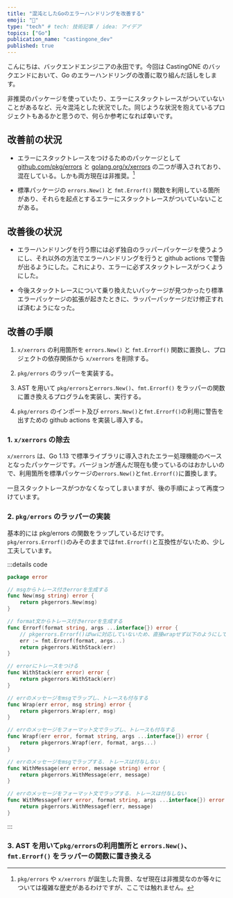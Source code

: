 ```yaml
---
title: "混沌としたGoのエラーハンドリングを改善する"
emoji: "🐷"
type: "tech" # tech: 技術記事 / idea: アイデア
topics: ["Go"]
publication_name: "castingone_dev"
published: true
---
```


こんにちは、バックエンドエンジニアの永田です。今回は CastingONE のバックエンドにおいて、Go のエラーハンドリングの改善に取り組んだ話しをします。

非推奨のパッケージを使っていたり、エラーにスタックトレースがついていないことがあるなど、元々混沌とした状況でした。同じような状況を抱えているプロジェクトもあるかと思うので、何らか参考になれば幸いです。

## 改善前の状況

- エラーにスタックトレースをつけるためのパッケージとして [github.com/pkg/errors](https://github.com/pkg/errors) と [golang.org/x/xerrors](https://pkg.go.dev/golang.org/x/xerrors) の二つが導入されており、混在している。しかも両方現在は非推奨。[^1]

- 標準パッケージの `errors.New()` と `fmt.Errorf()` 関数を利用している箇所があり、それらを起点とするエラーにスタックトレースがついていないことがある。

## 改善後の状況

- エラーハンドリングを行う際には必ず独自のラッパーパッケージを使うようにし、それ以外の方法でエラーハンドリングを行うと github actions で警告が出るようにした。これにより、エラーに必ずスタックトレースがつくようにした。

- 今後スタックトレースについて乗り換えたいパッケージが見つかったり標準エラーパッケージの拡張が起きたときに、ラッパーパッケージだけ修正すれば済むようになった。

## 改善の手順

1. `x/xerrors` の利用箇所を `errors.New()` と `fmt.Errorf()` 関数に置換し、プロジェクトの依存関係から `x/xerrors` を削除する。

2. `pkg/errors` のラッパーを実装する。

3. AST を用いて `pkg/errors`と`errors.New()`、`fmt.Errorf()` をラッパーの関数に置き換えるプログラムを実装し、実行する。

4. `pkg/errors` のインポート及び `errors.New()`と`fmt.Errorf()`の利用に警告を出すための github actions を実装し導入する。

### 1. `x/xerrors` の除去

`x/xerrors` は、Go 1.13 で標準ライブラリに導入されたエラー処理機能のベースとなったパッケージです。バージョンが進んだ現在も使っているのはおかしいので、利用箇所を標準パッケージの`errors.New()`と`fmt.Errorf()`に置換します。

一旦スタックトレースがつかなくなってしまいますが、後の手順によって再度つけています。

### 2. `pkg/errors` のラッパーの実装

基本的には pkg/errors の関数をラップしているだけです。`pkg/errors.Errorf()`のみそのままでは`fmt.Errorf()`と互換性がないため、少し工夫しています。

:::details code

```go
package error

// msgからトレース付きerrorを生成する
func New(msg string) error {
    return pkgerrors.New(msg)
}

// format文からトレース付きerrorを生成する
func Errorf(format string, args ...interface{}) error {
    // pkgerrors.Errorf()は%wに対応していないため、直接wrapせず以下のようにしてある。
    err := fmt.Errorf(format, args...)
    return pkgerrors.WithStack(err)
}

// errorにトレースをつける
func WithStack(err error) error {
    return pkgerrors.WithStack(err)
}

// errのメッセージをmsgでラップし、トレースも付与する
func Wrap(err error, msg string) error {
    return pkgerrors.Wrap(err, msg)
}

// errのメッセージをフォーマット文でラップし、トレースも付与する
func Wrapf(err error, format string, args ...interface{}) error {
    return pkgerrors.Wrapf(err, format, args...)
}

// errのメッセージをmsgでラップする. トレースは付与しない
func WithMessage(err error, message string) error {
    return pkgerrors.WithMessage(err, message)
}

// errのメッセージをフォーマット文でラップする. トレースは付与しない
func WithMessagef(err error, format string, args ...interface{}) error {
    return pkgerrors.WithMessagef(err, message)
}
```

:::

### 3. AST を用いて`pkg/errors`の利用箇所と `errors.New()`、`fmt.Errorf()` をラッパーの関数に置き換える

[^1]: `pkg/errors` や `x/xerrors` が誕生した背景、なぜ現在は非推奨なのか等々については複雑な歴史があるわけですが、ここでは触れません。

